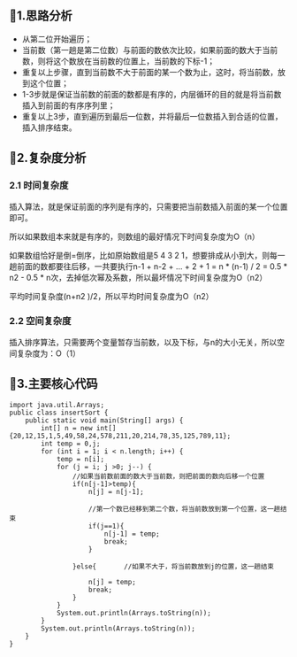 ## 🥙1.思路分析

* 从第二位开始遍历；
* 当前数（第一趟是第二位数）与前面的数依次比较，如果前面的数大于当前数，则将这个数放在当前数的位置上，当前数的下标-1；
* 重复以上步骤，直到当前数不大于前面的某一个数为止，这时，将当前数，放到这个位置；
* 1-3步就是保证当前数的前面的数都是有序的，内层循环的目的就是将当前数插入到前面的有序序列里；
* 重复以上3步，直到遍历到最后一位数，并将最后一位数插入到合适的位置，插入排序结束。

## 🌮2.复杂度分析

### 2.1 时间复杂度

  插入算法，就是保证前面的序列是有序的，只需要把当前数插入前面的某一个位置即可。
  
  所以如果数组本来就是有序的，则数组的最好情况下时间复杂度为O（n）
  
  如果数组恰好是倒=倒序，比如原始数组是5 4 3 2 1，想要排成从小到大，则每一趟前面的数都要往后移，一共要执行n-1 + n-2 + … + 2 + 1 = n * (n-1) / 2 = 0.5 * n2 - 0.5 * n次，去掉低次幂及系数，所以最坏情况下时间复杂度为O（n2）
  
  平均时间复杂度(n+n2 )/2，所以平均时间复杂度为O（n2）
   
### 2.2 空间复杂度

  插入排序算法，只需要两个变量暂存当前数，以及下标，与n的大小无关，所以空间复杂度为：O（1）


## 🌯3.主要核心代码

```
import java.util.Arrays;
public class insertSort {
    public static void main(String[] args) {
        int[] n = new int[]{20,12,15,1,5,49,58,24,578,211,20,214,78,35,125,789,11};
        int temp = 0,j;
        for (int i = 1; i < n.length; i++) {
            temp = n[i];
            for (j = i; j >0; j--) {
                //如果当前数前面的数大于当前数，则把前面的数向后移一个位置
                if(n[j-1]>temp){
                    n[j] = n[j-1];
                    
                    //第一个数已经移到第二个数，将当前数放到第一个位置，这一趟结束
                    if(j==1){
                        n[j-1] = temp;
                        break;
                    }

                }else{       //如果不大于，将当前数放到j的位置，这一趟结束
                
                    n[j] = temp;
                    break;
                }
            }
            System.out.println(Arrays.toString(n));
        }
        System.out.println(Arrays.toString(n));
    }
}

```
